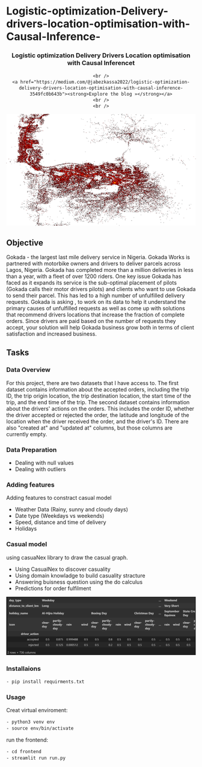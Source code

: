 # Logistic-optimization-Delivery-drivers-location-optimisation-with-Causal-Inference-

<div align="center">

  <h3 align="center">Logistic optimization Delivery Drivers Location optimisation with Causal Inferencet</h3>

  <p align="center">
    
    <br />
    <a href="https://medium.com/@jabezkassa2022/logistic-optimization-delivery-drivers-location-optimisation-with-causal-inference-3549fc0b643b"><strong>Explore the blog »</strong></a>
    <br />
    <br />
  </p>
</div>

![Description](image.png)

## Objective

Gokada - the largest last mile delivery service in Nigeria. Gokada Works is partnered with motorbike owners and drivers to deliver parcels across Lagos, Nigeria. Gokada has completed more than a million deliveries in less than a year, with a fleet of over 1200 riders.
One key issue Gokada has faced as it expands its service is the sub-optimal placement of pilots (Gokada calls their motor drivers pilots) and clients who want to use Gokada to send their parcel. This has led to a high number of unfulfilled delivery requests.
Gokada is asking , to work on its data to help it understand the primary causes of unfulfilled requests as well as come up with solutions that recommend drivers locations that increase the fraction of complete orders. Since drivers are paid based on the number of requests they accept, your solution will help Gokada business grow both in terms of client satisfaction and increased business.

## Tasks

### Data Overview

For this project, there are two datasets that I have access to. The first dataset contains information about the accepted orders, including the trip ID, the trip origin location, the trip destination location, the start time of the trip, and the end time of the trip.
The second dataset contains information about the drivers' actions on the orders. This includes the order ID, whether the driver accepted or rejected the order, the latitude and longitude of the location when the driver received the order, and the driver's ID. There are also "created at" and "updated at" columns, but those columns are currently empty.

### Data Preparation

- Dealing with null values
- Dealing with outliers

### Adding features

Adding features to constract casual model

- Weather Data (Rainy, sunny and cloudy days)
- Date type (Weekdays vs weekends)
- Speed, distance and time of delivery
- Holidays

### Casual model

using casuaNex library to draw the casual graph.

- Using CasualNex to discover casuality
- Using domain knowladge to build casuality stracture
- Answering buisness question using the do calculus
- Predictions for order fulfilment

![Description](/screenshots/driver_action_causes.png)
### Installaions

```sh
- pip install requirments.txt
```

### Usage 

Creat virtual enviroment:

```sh
- python3 venv env
- source env/bin/activate
```

run the frontend:
```sh
- cd frontend
- streamlit run run.py
```
